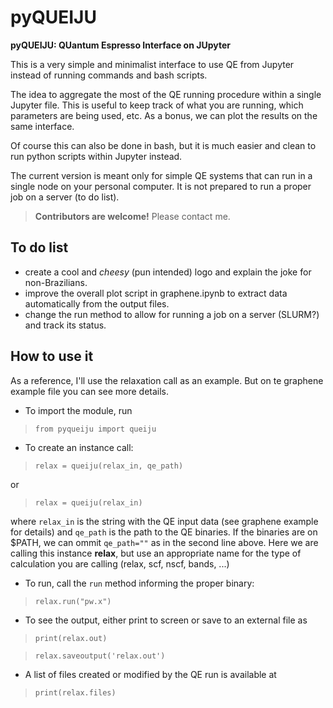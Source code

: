 # pyQUEIJU

**pyQUEIJU: QUantum Espresso Interface on JUpyter**

This is a very simple and minimalist interface to use QE from Jupyter instead of running commands and bash scripts.

The idea to aggregate the most of the QE running procedure within a single Jupyter file. This is useful to keep track of what you are running, which parameters are being used, etc. As a bonus, we can plot the results on the same interface.

Of course this can also be done in bash, but it is much easier and clean to run python scripts within Jupyter instead. 

The current version is meant only for simple QE systems that can run in a single node on your personal computer. It is not prepared to run a proper job on a server (to do list).

> **Contributors are welcome!** Please contact me.

## To do list

- create a cool and *cheesy* (pun intended) logo and explain the joke for non-Brazilians.
- improve the overall plot script in graphene.ipynb to extract data automatically from the output files.
- change the run method to allow for running a job on a server (SLURM?) and track its status.

## How to use it

As a reference, I'll use the relaxation call as an example. But on te graphene example file you can see more details.

- To import the module, run

> `from pyqueiju import queiju`

- To create an instance call:

> `relax = queiju(relax_in, qe_path)`

or

> `relax = queiju(relax_in)`

where `relax_in` is the string with the QE input data (see graphene example for details) and `qe_path` is the path to the QE binaries. If the binaries are on $PATH, we can ommit `qe_path=""` as in the second line above. Here we are calling this instance **relax**, but use an appropriate name for the type of calculation you are calling (relax, scf, nscf, bands, ...)

- To run, call the `run` method informing the proper binary:

> `relax.run("pw.x")`

- To see the output, either print to screen or save to an external file as

> `print(relax.out)`

> `relax.saveoutput('relax.out')`

- A list of files created or modified by the QE run is available at

> `print(relax.files)`

